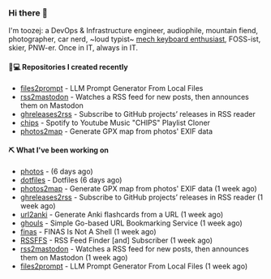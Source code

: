 ### Hi there 👋

I'm toozej: a DevOps & Infrastructure engineer, audiophile, mountain fiend, photographer, car nerd, ~loud typist~ [mech keyboard enthusiast](https://github.com/toozej/keebs), FOSS-ist, skier, PNW-er. Once in IT, always in IT.

#### 👨💻 Repositories I created recently

- [files2prompt](https://github.com/toozej/files2prompt) - LLM Prompt Generator From Local Files
- [rss2mastodon](https://github.com/toozej/rss2mastodon) - Watches a RSS feed for new posts, then announces them on Mastodon
- [ghreleases2rss](https://github.com/toozej/ghreleases2rss) - Subscribe to GitHub projects’ releases in RSS reader
- [chips](https://github.com/toozej/chips) - Spotify to Youtube Music "CHIPS" Playlist Cloner
- [photos2map](https://github.com/toozej/photos2map) - Generate GPX map from photos' EXIF data

#### ⛏️ What I've been working on

- [photos](https://github.com/toozej/photos) -  (6 days ago)
- [dotfiles](https://github.com/toozej/dotfiles) - Dotfiles (6 days ago)
- [photos2map](https://github.com/toozej/photos2map) - Generate GPX map from photos' EXIF data (1 week ago)
- [ghreleases2rss](https://github.com/toozej/ghreleases2rss) - Subscribe to GitHub projects’ releases in RSS reader (1 week ago)
- [url2anki](https://github.com/toozej/url2anki) - Generate Anki flashcards from a URL (1 week ago)
- [ghouls](https://github.com/toozej/ghouls) - Simple Go-based URL Bookmarking Service (1 week ago)
- [finas](https://github.com/toozej/finas) - FINAS Is Not A Shell (1 week ago)
- [RSSFFS](https://github.com/toozej/RSSFFS) - RSS Feed Finder [and] Subscriber (1 week ago)
- [rss2mastodon](https://github.com/toozej/rss2mastodon) - Watches a RSS feed for new posts, then announces them on Mastodon (1 week ago)
- [files2prompt](https://github.com/toozej/files2prompt) - LLM Prompt Generator From Local Files (1 week ago)
